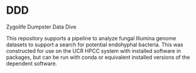 # DDD
Zygolife Dumpster Data Dive 

This repository supports a pipeline to analyze fungal Illumina genome datasets to support a search for potential endohyphal bacteria. This was constructed for use on the UCR HPCC system with installed software in packages, but can be run with conda or equivalent installed versions of the dependent software.
